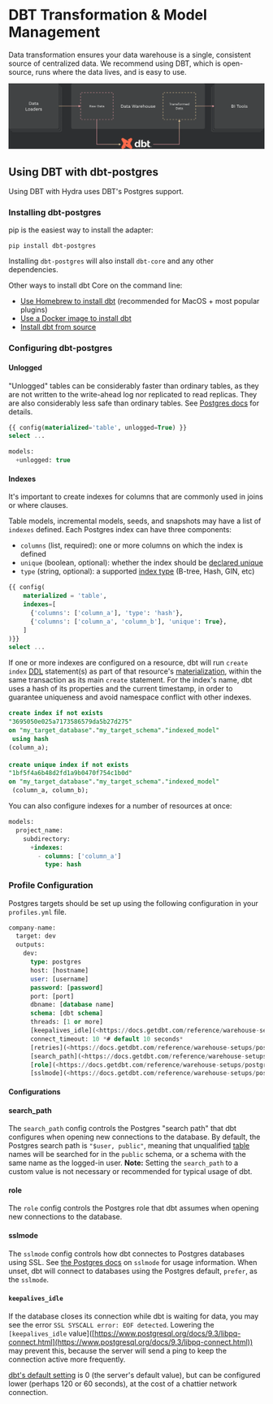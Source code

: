 # DBT Transformation & Model Management

Data transformation ensures your data warehouse is a single, consistent source of centralized data. We recommend using DBT, which is open-source, runs where the data lives, and is easy to use.

![](../../.gitbook/assets/dbt.png)

## Using DBT with dbt-postgres

Using DBT with Hydra uses DBT's Postgres support.

### Installing dbt-postgres

pip is the easiest way to install the adapter:

```
pip install dbt-postgres
```

Installing `dbt-postgres` will also install `dbt-core` and any other dependencies.

Other ways to install dbt Core on the command line:

* [Use Homebrew to install dbt](https://docs.getdbt.com/docs/get-started/homebrew-install) (recommended for MacOS + most popular plugins)
* [Use a Docker image to install dbt](https://docs.getdbt.com/docs/get-started/docker-install)
* [Install dbt from source](https://docs.getdbt.com/docs/get-started/source-install)

### Configuring dbt-postgres

#### Unlogged

"Unlogged" tables can be considerably faster than ordinary tables, as they are not written to the write-ahead log nor replicated to read replicas. They are also considerably less safe than ordinary tables. See [Postgres docs](https://www.postgresql.org/docs/current/sql-createtable.html#SQL-CREATETABLE-UNLOGGED) for details.

```sql
{{ config(materialized='table', unlogged=True) }}
select ...
```

```sql
models:
  +unlogged: true
```

#### Indexes

It's important to create indexes for columns that are commonly used in joins or where clauses.

Table models, incremental models, seeds, and snapshots may have a list of `indexes` defined. Each Postgres index can have three components:

* `columns` (list, required): one or more columns on which the index is defined
* `unique` (boolean, optional): whether the index should be [declared unique](https://www.postgresql.org/docs/9.4/indexes-unique.html)
* `type` (string, optional): a supported [index type](https://www.postgresql.org/docs/current/indexes-types.html) (B-tree, Hash, GIN, etc)

```sql
{{ config(
    materialized = 'table',
    indexes=[
      {'columns': ['column_a'], 'type': 'hash'},
      {'columns': ['column_a', 'column_b'], 'unique': True},
    ]
)}}
select ...
```

If one or more indexes are configured on a resource, dbt will run `create index` [DDL](https://docs.getdbt.com/terms/ddl) statement(s) as part of that resource's [materialization](https://docs.getdbt.com/terms/materialization), within the same transaction as its main `create` statement. For the index's name, dbt uses a hash of its properties and the current timestamp, in order to guarantee uniqueness and avoid namespace conflict with other indexes.

```sql
create index if not exists
"3695050e025a7173586579da5b27d275"
on "my_target_database"."my_target_schema"."indexed_model"
 using hash
(column_a);

create unique index if not exists
"1bf5f4a6b48d2fd1a9b0470f754c1b0d"
on "my_target_database"."my_target_schema"."indexed_model"
 (column_a, column_b);
```

You can also configure indexes for a number of resources at once:

```sql
models:
  project_name:
    subdirectory:
      +indexes:
        - columns: ['column_a']
          type: hash
```

### Profile Configuration

Postgres targets should be set up using the following configuration in your `profiles.yml` file.

```sql
company-name:
  target: dev
  outputs:
    dev:
      type: postgres
      host: [hostname]
      user: [username]
      password: [password]
      port: [port]
      dbname: [database name]
      schema: [dbt schema]
      threads: [1 or more]
      [keepalives_idle](<https://docs.getdbt.com/reference/warehouse-setups/postgres-setup#keepalives_idle>): 0 # default 0, indicating the system default. See below
      connect_timeout: 10 *# default 10 seconds*
      [retries](<https://docs.getdbt.com/reference/warehouse-setups/postgres-setup#retries>): 1  # default 1 retry on error/timeout when opening connections
      [search_path](<https://docs.getdbt.com/reference/warehouse-setups/postgres-setup#search_path>): [optional, override the default postgres search_path]
      [role](<https://docs.getdbt.com/reference/warehouse-setups/postgres-setup#role>): [optional, set the role dbt assumes when executing queries]
      [sslmode](<https://docs.getdbt.com/reference/warehouse-setups/postgres-setup#sslmode>): [optional, set the sslmode used to connect to the database]
```

#### Configurations

#### search\_path

The `search_path` config controls the Postgres "search path" that dbt configures when opening new connections to the database. By default, the Postgres search path is `"$user, public"`, meaning that unqualified [table](https://docs.getdbt.com/terms/table) names will be searched for in the `public` schema, or a schema with the same name as the logged-in user. **Note:** Setting the `search_path` to a custom value is not necessary or recommended for typical usage of dbt.

#### role

The `role` config controls the Postgres role that dbt assumes when opening new connections to the database.

#### sslmode

The `sslmode` config controls how dbt connectes to Postgres databases using SSL. See [the Postgres docs](https://www.postgresql.org/docs/9.1/libpq-ssl.html) on `sslmode` for usage information. When unset, dbt will connect to databases using the Postgres default, `prefer`, as the `sslmode`.

#### `keepalives_idle`

If the database closes its connection while dbt is waiting for data, you may see the error `SSL SYSCALL error: EOF detected`. Lowering the `[keepalives_idle` value]\([https://www.postgresql.org/docs/9.3/libpq-connect.html](https://www.postgresql.org/docs/9.3/libpq-connect.html)) may prevent this, because the server will send a ping to keep the connection active more frequently.

[dbt's default setting](https://github.com/dbt-labs/dbt-core/blob/main/plugins/postgres/dbt/adapters/postgres/connections.py#L28) is 0 (the server's default value), but can be configured lower (perhaps 120 or 60 seconds), at the cost of a chattier network connection.

